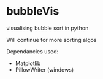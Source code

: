 # bubbleVis
visualising bubble sort in python 

Will continue for more sorting algos

Dependancies used:
- Matplotlib
- PillowWriter (windows)
